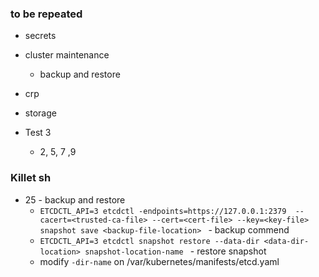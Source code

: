 ### to be repeated
* secrets
* cluster maintenance
  * backup and restore
* crp
* storage

* Test 3
  * 2, 5, 7 ,9



### Killet sh 
* 25 - backup and restore 
  * ```ETCDCTL_API=3 etcdctl -endpoints=https://127.0.0.1:2379  --cacert=<trusted-ca-file> --cert=<cert-file> --key=<key-file> snapshot save <backup-file-location> ``` - backup commend  
  * ```ETCDCTL_API=3 etcdctl snapshot restore --data-dir <data-dir-location> snapshot-location-name ``` - restore snapshot
  * modify ```-dir-name``` on /var/kubernetes/manifests/etcd.yaml  
